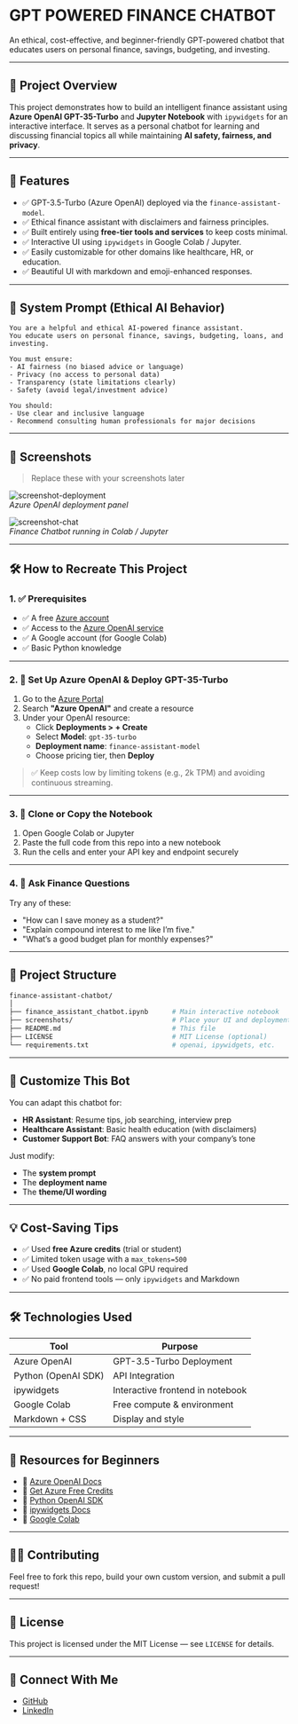 # GPT POWERED FINANCE CHATBOT

An ethical, cost-effective, and beginner-friendly GPT-powered chatbot that educates users on personal finance, savings, budgeting, and investing.

---

## 📌 Project Overview

This project demonstrates how to build an intelligent finance assistant using **Azure OpenAI GPT-35-Turbo** and **Jupyter Notebook** with `ipywidgets` for an interactive interface. It serves as a personal chatbot for learning and discussing financial topics  all while maintaining **AI safety, fairness, and privacy**.

---

## 🎯 Features

- ✅ GPT-3.5-Turbo (Azure OpenAI) deployed via the `finance-assistant-model`.
- ✅ Ethical finance assistant with disclaimers and fairness principles.
- ✅ Built entirely using **free-tier tools and services** to keep costs minimal.
- ✅ Interactive UI using `ipywidgets` in Google Colab / Jupyter.
- ✅ Easily customizable for other domains like healthcare, HR, or education.
- ✅ Beautiful UI with markdown and emoji-enhanced responses.

---

## 🧠 System Prompt (Ethical AI Behavior)

```text
You are a helpful and ethical AI-powered finance assistant.
You educate users on personal finance, savings, budgeting, loans, and investing.

You must ensure:
- AI fairness (no biased advice or language)
- Privacy (no access to personal data)
- Transparency (state limitations clearly)
- Safety (avoid legal/investment advice)

You should:
- Use clear and inclusive language
- Recommend consulting human professionals for major decisions
```

---

## 📸 Screenshots

> Replace these with your screenshots later

![screenshot-deployment](screenshots/deployment.png)  
*Azure OpenAI deployment panel*

![screenshot-chat](screenshots/chat-ui.png)  
*Finance Chatbot running in Colab / Jupyter*

---

## 🛠️ How to Recreate This Project

### 1. ✅ Prerequisites

- ✅ A free [Azure account](https://azure.microsoft.com/en-us/free/)
- ✅ Access to the [Azure OpenAI service](https://learn.microsoft.com/en-us/azure/cognitive-services/openai/)
- ✅ A Google account (for Google Colab)
- ✅ Basic Python knowledge

---

### 2. 🚀 Set Up Azure OpenAI & Deploy GPT-35-Turbo

1. Go to the [Azure Portal](https://portal.azure.com/)
2. Search **"Azure OpenAI"** and create a resource
3. Under your OpenAI resource:
   - Click **Deployments > + Create**
   - Select **Model**: `gpt-35-turbo`
   - **Deployment name**: `finance-assistant-model`
   - Choose pricing tier, then **Deploy**

> ✅ Keep costs low by limiting tokens (e.g., 2k TPM) and avoiding continuous streaming.

---

### 3. 📄 Clone or Copy the Notebook

1. Open Google Colab or Jupyter
2. Paste the full code from this repo into a new notebook
3. Run the cells and enter your API key and endpoint securely

---

### 4. 🧪 Ask Finance Questions

Try any of these:

- "How can I save money as a student?"
- "Explain compound interest to me like I’m five."
- "What’s a good budget plan for monthly expenses?"

---

## 📁 Project Structure

```bash
finance-assistant-chatbot/
│
├── finance_assistant_chatbot.ipynb      # Main interactive notebook
├── screenshots/                         # Place your UI and deployment screenshots here
├── README.md                            # This file
├── LICENSE                              # MIT License (optional)
└── requirements.txt                     # openai, ipywidgets, etc.
```

---

## 🔧 Customize This Bot

You can adapt this chatbot for:

- **HR Assistant**: Resume tips, job searching, interview prep
- **Healthcare Assistant**: Basic health education (with disclaimers)
- **Customer Support Bot**: FAQ answers with your company’s tone

Just modify:
- The **system prompt**
- The **deployment name**
- The **theme/UI wording**

---

## 💡 Cost-Saving Tips

- ✅ Used **free Azure credits** (trial or student)
- ✅ Limited token usage with a `max_tokens=500`
- ✅ Used **Google Colab**, no local GPU required
- ✅ No paid frontend tools — only `ipywidgets` and Markdown

---

## 🛠️ Technologies Used

| Tool               | Purpose                              |
|--------------------|--------------------------------------|
| Azure OpenAI       | GPT-3.5-Turbo Deployment             |
| Python (OpenAI SDK)| API Integration                     |
| ipywidgets         | Interactive frontend in notebook     |
| Google Colab       | Free compute & environment           |
| Markdown + CSS     | Display and style                   |

---

## 🧠 Resources for Beginners

- 🔗 [Azure OpenAI Docs](https://learn.microsoft.com/en-us/azure/cognitive-services/openai/)
- 🔗 [Get Azure Free Credits](https://azure.microsoft.com/en-us/free/)
- 🔗 [Python OpenAI SDK](https://pypi.org/project/openai/)
- 🔗 [ipywidgets Docs](https://ipywidgets.readthedocs.io/en/stable/)
- 🔗 [Google Colab](https://colab.research.google.com/)

---

## 👨‍💻 Contributing

Feel free to fork this repo, build your own custom version, and submit a pull request!

---

## 📜 License

This project is licensed under the MIT License — see `LICENSE` for details.

---

## 💬 Connect With Me

- [GitHub](https://github.com/YOUR_USERNAME)
- [LinkedIn](https://linkedin.com/in/YOUR_PROFILE)

